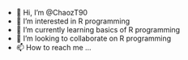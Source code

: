 - 👋 Hi, I’m @ChaozT90
- 👀 I’m interested in R programming
- 🌱 I’m currently learning basics of R programming
- 💞️ I’m looking to collaborate on R programming
- 📫 How to reach me ...

<!---
ChaozT90/ChaozT90 is a ✨ special ✨ repository because its `README.md` (this file) appears on your GitHub profile.
You can click the Preview link to take a look at your changes.
--->
